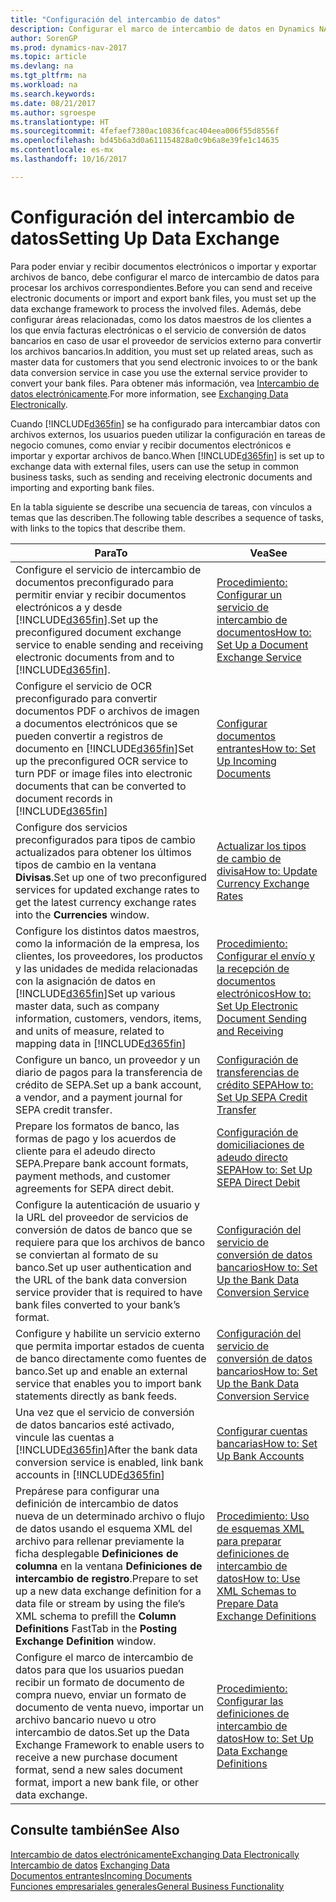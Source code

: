 ```yaml
---
title: "Configuración del intercambio de datos"
description: Configurar el marco de intercambio de datos en Dynamics NAV.
author: SorenGP
ms.prod: dynamics-nav-2017
ms.topic: article
ms.devlang: na
ms.tgt_pltfrm: na
ms.workload: na
ms.search.keywords: 
ms.date: 08/21/2017
ms.author: sgroespe
ms.translationtype: HT
ms.sourcegitcommit: 4fefaef7380ac10836fcac404eea006f55d8556f
ms.openlocfilehash: bd45b6a3d0a611154828a0c9b6a8e39fe1c14635
ms.contentlocale: es-mx
ms.lasthandoff: 10/16/2017

---
```

# <a name="setting-up-data-exchange"></a><span data-ttu-id="75403-103">Configuración del intercambio de datos</span><span class="sxs-lookup"><span data-stu-id="75403-103">Setting Up Data Exchange</span></span>
<span data-ttu-id="75403-104">Para poder enviar y recibir documentos electrónicos o importar y exportar archivos de banco, debe configurar el marco de intercambio de datos para procesar los archivos correspondientes.</span><span class="sxs-lookup"><span data-stu-id="75403-104">Before you can send and receive electronic documents or import and export bank files, you must set up the data exchange framework to process the involved files.</span></span> <span data-ttu-id="75403-105">Además, debe configurar áreas relacionadas, como los datos maestros de los clientes a los que envía facturas electrónicas o el servicio de conversión de datos bancarios en caso de usar el proveedor de servicios externo para convertir los archivos bancarios.</span><span class="sxs-lookup"><span data-stu-id="75403-105">In addition, you must set up related areas, such as master data for customers that you send electronic invoices to or the bank data conversion service in case you use the external service provider to convert your bank files.</span></span> <span data-ttu-id="75403-106">Para obtener más información, vea [Intercambio de datos electrónicamente](across-data-exchange.md).</span><span class="sxs-lookup"><span data-stu-id="75403-106">For more information, see [Exchanging Data Electronically](across-data-exchange.md).</span></span>  

 <span data-ttu-id="75403-107">Cuando [!INCLUDE[d365fin](includes/d365fin_md.md)] se ha configurado para intercambiar datos con archivos externos, los usuarios pueden utilizar la configuración en tareas de negocio comunes, como enviar y recibir documentos electrónicos e importar y exportar archivos de banco.</span><span class="sxs-lookup"><span data-stu-id="75403-107">When [!INCLUDE[d365fin](includes/d365fin_md.md)] is set up to exchange data with external files, users can use the setup in common business tasks, such as sending and receiving electronic documents and importing and exporting bank files.</span></span>  

 <span data-ttu-id="75403-108">En la tabla siguiente se describe una secuencia de tareas, con vínculos a temas que las describen.</span><span class="sxs-lookup"><span data-stu-id="75403-108">The following table describes a sequence of tasks, with links to the topics that describe them.</span></span>  

|<span data-ttu-id="75403-109">**Para**</span><span class="sxs-lookup"><span data-stu-id="75403-109">**To**</span></span>|<span data-ttu-id="75403-110">**Vea**</span><span class="sxs-lookup"><span data-stu-id="75403-110">**See**</span></span>|  
|------------|-------------|  
|<span data-ttu-id="75403-111">Configure el servicio de intercambio de documentos preconfigurado para permitir enviar y recibir documentos electrónicos a y desde [!INCLUDE[d365fin](includes/d365fin_md.md)].</span><span class="sxs-lookup"><span data-stu-id="75403-111">Set up the preconfigured document exchange service to enable sending and receiving electronic documents from and to [!INCLUDE[d365fin](includes/d365fin_md.md)].</span></span>|[<span data-ttu-id="75403-112">Procedimiento: Configurar un servicio de intercambio de documentos</span><span class="sxs-lookup"><span data-stu-id="75403-112">How to: Set Up a Document Exchange Service</span></span>](across-how-to-set-up-a-document-exchange-service.md)|  
|<span data-ttu-id="75403-113">Configure el servicio de OCR preconfigurado para convertir documentos PDF o archivos de imagen a documentos electrónicos que se pueden convertir a registros de documento en [!INCLUDE[d365fin](includes/d365fin_md.md)]</span><span class="sxs-lookup"><span data-stu-id="75403-113">Set up the preconfigured OCR service to turn PDF or image files into electronic documents that can be converted to document records in [!INCLUDE[d365fin](includes/d365fin_md.md)]</span></span>|[<span data-ttu-id="75403-114">Configurar documentos entrantes</span><span class="sxs-lookup"><span data-stu-id="75403-114">How to: Set Up Incoming Documents</span></span>](across-how-setup-income-documents.md)|  
|<span data-ttu-id="75403-115">Configure dos servicios preconfigurados para tipos de cambio actualizados para obtener los últimos tipos de cambio en la ventana **Divisas**.</span><span class="sxs-lookup"><span data-stu-id="75403-115">Set up one of two preconfigured services for updated exchange rates to get the latest currency exchange rates into the **Currencies** window.</span></span>|[<span data-ttu-id="75403-116">Actualizar los tipos de cambio de divisa</span><span class="sxs-lookup"><span data-stu-id="75403-116">How to: Update Currency Exchange Rates</span></span>](finance-how-update-currencies.md)|  
|<span data-ttu-id="75403-117">Configure los distintos datos maestros, como la información de la empresa, los clientes, los proveedores, los productos y las unidades de medida relacionadas con la asignación de datos en [!INCLUDE[d365fin](includes/d365fin_md.md)]</span><span class="sxs-lookup"><span data-stu-id="75403-117">Set up various master data, such as company information, customers, vendors, items, and units of measure, related to mapping data in [!INCLUDE[d365fin](includes/d365fin_md.md)]</span></span>|[<span data-ttu-id="75403-118">Procedimiento: Configurar el envío y la recepción de documentos electrónicos</span><span class="sxs-lookup"><span data-stu-id="75403-118">How to: Set Up Electronic Document Sending and Receiving</span></span>](across-how-to-set-up-electronic-document-sending-and-receiving.md)|  
|<span data-ttu-id="75403-119">Configure un banco, un proveedor y un diario de pagos para la transferencia de crédito de SEPA.</span><span class="sxs-lookup"><span data-stu-id="75403-119">Set up a bank account, a vendor, and a payment journal for SEPA credit transfer.</span></span>|[<span data-ttu-id="75403-120">Configuración de transferencias de crédito SEPA</span><span class="sxs-lookup"><span data-stu-id="75403-120">How to: Set Up SEPA Credit Transfer</span></span>](finance-how-to-set-up-sepa-credit-transfer.md)|  
|<span data-ttu-id="75403-121">Prepare los formatos de banco, las formas de pago y los acuerdos de cliente para el adeudo directo SEPA.</span><span class="sxs-lookup"><span data-stu-id="75403-121">Prepare bank account formats, payment methods, and customer agreements for SEPA direct debit.</span></span>|[<span data-ttu-id="75403-122">Configuración de domiciliaciones de adeudo directo SEPA</span><span class="sxs-lookup"><span data-stu-id="75403-122">How to: Set Up SEPA Direct Debit</span></span>](finance-how-to-set-up-sepa-direct-debit.md)|  
|<span data-ttu-id="75403-123">Configure la autenticación de usuario y la URL del proveedor de servicios de conversión de datos de banco que se requiere para que los archivos de banco se conviertan al formato de su banco.</span><span class="sxs-lookup"><span data-stu-id="75403-123">Set up user authentication and the URL of the bank data conversion service provider that is required to have bank files converted to your bank’s format.</span></span>|[<span data-ttu-id="75403-124">Configuración del servicio de conversión de datos bancarios</span><span class="sxs-lookup"><span data-stu-id="75403-124">How to: Set Up the Bank Data Conversion Service</span></span>](bank-how-setup-bank-data-conversion-service.md)|  
|<span data-ttu-id="75403-125">Configure y habilite un servicio externo que permita importar estados de cuenta de banco directamente como fuentes de banco.</span><span class="sxs-lookup"><span data-stu-id="75403-125">Set up and enable an external service that enables you to import bank statements directly as bank feeds.</span></span>|[<span data-ttu-id="75403-126">Configuración del servicio de conversión de datos bancarios</span><span class="sxs-lookup"><span data-stu-id="75403-126">How to: Set Up the Bank Data Conversion Service</span></span>](bank-how-setup-bank-data-conversion-service.md)|  
|<span data-ttu-id="75403-127">Una vez que el servicio de conversión de datos bancarios esté activado, vincule las cuentas a [!INCLUDE[d365fin](includes/d365fin_md.md)]</span><span class="sxs-lookup"><span data-stu-id="75403-127">After the bank data conversion service is enabled, link bank accounts in [!INCLUDE[d365fin](includes/d365fin_md.md)]</span></span>|[<span data-ttu-id="75403-128">Configurar cuentas bancarias</span><span class="sxs-lookup"><span data-stu-id="75403-128">How to: Set Up Bank Accounts</span></span>](bank-how-setup-bank-accounts.md)|  
|<span data-ttu-id="75403-129">Prepárese para configurar una definición de intercambio de datos nueva de un determinado archivo o flujo de datos usando el esquema XML del archivo para rellenar previamente la ficha desplegable **Definiciones de columna** en la ventana **Definiciones de intercambio de registro**.</span><span class="sxs-lookup"><span data-stu-id="75403-129">Prepare to set up a new data exchange definition for a data file or stream by using the file’s XML schema to prefill the **Column Definitions** FastTab in the **Posting Exchange Definition** window.</span></span>|[<span data-ttu-id="75403-130">Procedimiento: Uso de esquemas XML para preparar definiciones de intercambio de datos</span><span class="sxs-lookup"><span data-stu-id="75403-130">How to: Use XML Schemas to Prepare Data Exchange Definitions</span></span>](across-how-to-use-xml-schemas-to-prepare-data-exchange-definitions.md)|  
|<span data-ttu-id="75403-131">Configure el marco de intercambio de datos para que los usuarios puedan recibir un formato de documento de compra nuevo, enviar un formato de documento de venta nuevo, importar un archivo bancario nuevo u otro intercambio de datos.</span><span class="sxs-lookup"><span data-stu-id="75403-131">Set up the Data Exchange Framework to enable users to receive a new purchase document format, send a new sales document format, import a new bank file, or other data exchange.</span></span>|[<span data-ttu-id="75403-132">Procedimiento: Configurar las definiciones de intercambio de datos</span><span class="sxs-lookup"><span data-stu-id="75403-132">How to: Set Up Data Exchange Definitions</span></span>](across-how-to-set-up-data-exchange-definitions.md)|  

## <a name="see-also"></a><span data-ttu-id="75403-133">Consulte también</span><span class="sxs-lookup"><span data-stu-id="75403-133">See Also</span></span>  
[<span data-ttu-id="75403-134">Intercambio de datos electrónicamente</span><span class="sxs-lookup"><span data-stu-id="75403-134">Exchanging Data Electronically</span></span>](across-data-exchange.md)  
<span data-ttu-id="75403-135">[Intercambio de datos](across-exchange-data.md) </span><span class="sxs-lookup"><span data-stu-id="75403-135">[Exchanging Data](across-exchange-data.md) </span></span>  
[<span data-ttu-id="75403-136">Documentos entrantes</span><span class="sxs-lookup"><span data-stu-id="75403-136">Incoming Documents</span></span>](across-income-documents.md)  
[<span data-ttu-id="75403-137">Funciones empresariales generales</span><span class="sxs-lookup"><span data-stu-id="75403-137">General Business Functionality</span></span>](ui-across-business-areas.md)  

